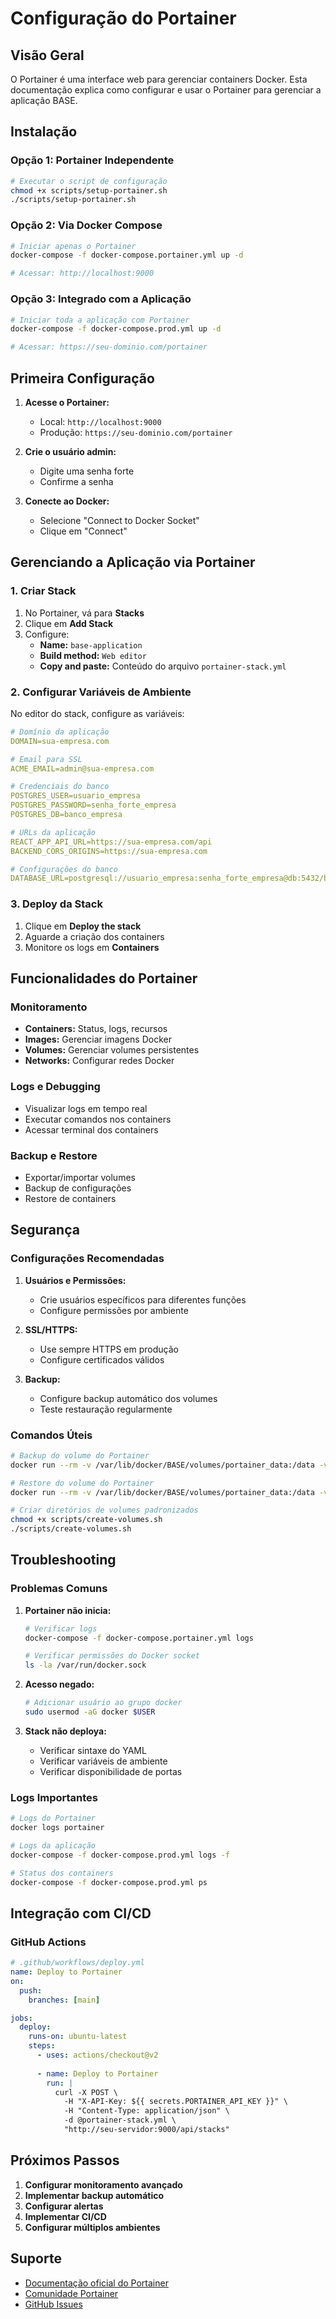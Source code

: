 # Configuração do Portainer

## Visão Geral

O Portainer é uma interface web para gerenciar containers Docker. Esta documentação explica como configurar e usar o Portainer para gerenciar a aplicação BASE.

## Instalação

### Opção 1: Portainer Independente

```bash
# Executar o script de configuração
chmod +x scripts/setup-portainer.sh
./scripts/setup-portainer.sh
```

### Opção 2: Via Docker Compose

```bash
# Iniciar apenas o Portainer
docker-compose -f docker-compose.portainer.yml up -d

# Acessar: http://localhost:9000
```

### Opção 3: Integrado com a Aplicação

```bash
# Iniciar toda a aplicação com Portainer
docker-compose -f docker-compose.prod.yml up -d

# Acessar: https://seu-dominio.com/portainer
```

## Primeira Configuração

1. **Acesse o Portainer:**
   - Local: `http://localhost:9000`
   - Produção: `https://seu-dominio.com/portainer`

2. **Crie o usuário admin:**
   - Digite uma senha forte
   - Confirme a senha

3. **Conecte ao Docker:**
   - Selecione "Connect to Docker Socket"
   - Clique em "Connect"

## Gerenciando a Aplicação via Portainer

### 1. Criar Stack

1. No Portainer, vá para **Stacks**
2. Clique em **Add Stack**
3. Configure:
   - **Name:** `base-application`
   - **Build method:** `Web editor`
   - **Copy and paste:** Conteúdo do arquivo `portainer-stack.yml`

### 2. Configurar Variáveis de Ambiente

No editor do stack, configure as variáveis:

```yaml
# Domínio da aplicação
DOMAIN=sua-empresa.com

# Email para SSL
ACME_EMAIL=admin@sua-empresa.com

# Credenciais do banco
POSTGRES_USER=usuario_empresa
POSTGRES_PASSWORD=senha_forte_empresa
POSTGRES_DB=banco_empresa

# URLs da aplicação
REACT_APP_API_URL=https://sua-empresa.com/api
BACKEND_CORS_ORIGINS=https://sua-empresa.com

# Configurações do banco
DATABASE_URL=postgresql://usuario_empresa:senha_forte_empresa@db:5432/banco_empresa
```

### 3. Deploy da Stack

1. Clique em **Deploy the stack**
2. Aguarde a criação dos containers
3. Monitore os logs em **Containers**

## Funcionalidades do Portainer

### Monitoramento
- **Containers:** Status, logs, recursos
- **Images:** Gerenciar imagens Docker
- **Volumes:** Gerenciar volumes persistentes
- **Networks:** Configurar redes Docker

### Logs e Debugging
- Visualizar logs em tempo real
- Executar comandos nos containers
- Acessar terminal dos containers

### Backup e Restore
- Exportar/importar volumes
- Backup de configurações
- Restore de containers

## Segurança

### Configurações Recomendadas

1. **Usuários e Permissões:**
   - Crie usuários específicos para diferentes funções
   - Configure permissões por ambiente

2. **SSL/HTTPS:**
   - Use sempre HTTPS em produção
   - Configure certificados válidos

3. **Backup:**
   - Configure backup automático dos volumes
   - Teste restauração regularmente

### Comandos Úteis

```bash
# Backup do volume do Portainer
docker run --rm -v /var/lib/docker/BASE/volumes/portainer_data:/data -v $(pwd):/backup alpine tar czf /backup/portainer-backup.tar.gz -C /data .

# Restore do volume do Portainer
docker run --rm -v /var/lib/docker/BASE/volumes/portainer_data:/data -v $(pwd):/backup alpine tar xzf /backup/portainer-backup.tar.gz -C /data

# Criar diretórios de volumes padronizados
chmod +x scripts/create-volumes.sh
./scripts/create-volumes.sh
```

## Troubleshooting

### Problemas Comuns

1. **Portainer não inicia:**
   ```bash
   # Verificar logs
   docker-compose -f docker-compose.portainer.yml logs
   
   # Verificar permissões do Docker socket
   ls -la /var/run/docker.sock
   ```

2. **Acesso negado:**
   ```bash
   # Adicionar usuário ao grupo docker
   sudo usermod -aG docker $USER
   ```

3. **Stack não deploya:**
   - Verificar sintaxe do YAML
   - Verificar variáveis de ambiente
   - Verificar disponibilidade de portas

### Logs Importantes

```bash
# Logs do Portainer
docker logs portainer

# Logs da aplicação
docker-compose -f docker-compose.prod.yml logs -f

# Status dos containers
docker-compose -f docker-compose.prod.yml ps
```

## Integração com CI/CD

### GitHub Actions

```yaml
# .github/workflows/deploy.yml
name: Deploy to Portainer
on:
  push:
    branches: [main]

jobs:
  deploy:
    runs-on: ubuntu-latest
    steps:
      - uses: actions/checkout@v2
      
      - name: Deploy to Portainer
        run: |
          curl -X POST \
            -H "X-API-Key: ${{ secrets.PORTAINER_API_KEY }}" \
            -H "Content-Type: application/json" \
            -d @portainer-stack.yml \
            "http://seu-servidor:9000/api/stacks"
```

## Próximos Passos

1. **Configurar monitoramento avançado**
2. **Implementar backup automático**
3. **Configurar alertas**
4. **Implementar CI/CD**
5. **Configurar múltiplos ambientes**

## Suporte

- [Documentação oficial do Portainer](https://docs.portainer.io/)
- [Comunidade Portainer](https://community.portainer.io/)
- [GitHub Issues](https://github.com/portainer/portainer/issues) 